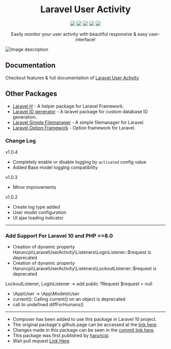 <h1 align="center">Laravel User Activity</h1>
<p align="center"><a href="https://packagist.org/packages/haruncpi/laravel-user-activity"><img src="https://badgen.net/packagist/v/haruncpi/laravel-user-activity" /></a>
    <a href="https://creativecommons.org/licenses/by/4.0/"><img src="https://badgen.net/badge/licence/CC BY 4.0/23BCCB" /></a>
     <a href=""><img src="https://badgen.net/packagist/dt/haruncpi/laravel-user-activity"/></a>
    <a href="https://twitter.com/laravelarticle"><img src="https://badgen.net/badge/twitter/@laravelarticle/1DA1F2?icon&label" /></a>
    <a href="https://facebook.com/laravelarticle"><img src="https://badgen.net/badge/facebook/laravelarticle/3b5998"/></a>
</p>

<p align="center">Easily monitor your user activity with beautiful responsive & easy user-interface!</p>

![Image description](previews/preview.png)

## Documentation
Checkout features & full documentation of [Laravel User Activity](https://laravelarticle.com/laravel-user-activity)

## Other Packages
- [Laravel H](https://github.com/haruncpi/laravel-h) - A helper package for Laravel Framework.
- [Laravel ID generator](https://github.com/haruncpi/laravel-id-generator) - A laravel package for custom database ID generation.
- [Laravel Simple Filemanager](https://github.com/haruncpi/laravel-simple-filemanager) - A simple filemanager for Laravel.
- [Laravel Option Framework](https://github.com/haruncpi/laravel-option-framework) - Option framework for Laravel.

### Change Log

v1.0.4
- Completely enable or disable logging by `activated` config value
- Added Base model logging compatibility

v1.0.3
- Minor improvements

v1.0.2
- Create log type added
- User model configuration
- UI ajax loading indicator

----
### Add Support For Laravel 10 and PHP >=8.0
- Creation of dynamic property Haruncpi\LaravelUserActivity\Listeners\LoginListener::$request is deprecated
- Creation of dynamic property Haruncpi\LaravelUserActivity\Listeners\LockoutListener::$request is deprecated

LockoutListener, LoginListener -> add public ?Request $request = null
- \App\User -> \App\Models\User
- current(): Calling current() on an object is deprecated
- call to undefined diffForHumans()

----
- Composer has been added to use this package in Laravel 10 project.
- The original package's github page can be accessed at the [link here](https://github.com/haruncpi/laravel-user-activity).
- Changes made in this package can be seen in the [commit link here](https://github.com/haruncpi/laravel-user-activity/compare/v1.0.5...mchtylmz:laravel-user-activity-laravel10:master).
- This package was first published by [haruncpi](https://github.com/haruncpi).
- Wait pull request [Link Here](https://github.com/haruncpi/laravel-user-activity/pull/46)


